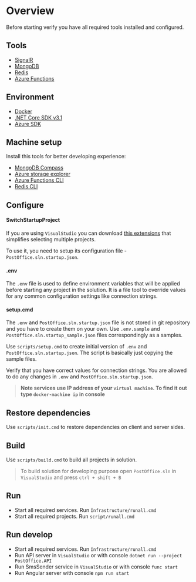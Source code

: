 # Overview

Before starting verify you have all required tools installed and configured.

## Tools

- [SignalR](https://dotnet.microsoft.com/apps/aspnet/real-time)
- [MongoDB](https://www.mongodb.com/)
- [Redis](https://redis.io/)
- [Azure Functions](https://azure.microsoft.com/ru-ru/downloads/)

## Environment


- [Docker](https://www.docker.com/get-started)
- [.NET Core SDK v3.1](https://dotnet.microsoft.com/download)
- [Azure SDK](https://azure.microsoft.com/ru-ru/downloads/)

## Machine setup

Install this tools for better developing experience:

- [MongoDB Compass](https://www.mongodb.com/products/compass)
- [Azure storage explorer](https://azure.microsoft.com/da-dk/features/storage-explorer/)
- [Azure Functions CLI](https://www.npmjs.com/package/azure-functions-core-tools)
- [Redis CLI](https://github.com/microsoftarchive/redis/releases/tag/win-3.2.100)

## Configure

#### SwitchStartupProject

If you are using ``VisualStudio`` you can download [this extensions](https://heptapod.host/thirteen/switchstartupproject) that simplifies selecting multiple projects.

To use it, you need to setup its configuration file - ``PostOffice.sln.startup.json``.

#### .env

The ``.env`` file is used to define environment variables that will be applied before starting any project in the solution. 
It is a file tool to override values for any common configuration settings like connection strings.

#### setup.cmd

The ``.env`` and ``PostOffice.sln.startup.json`` file is not stored in git repository and you have to create them on your own. 
Use ``.env.sample`` and ``PostOffice.sln.startup_sample.json`` files correspondingly as a samples.

Use ``scripts/setup.cmd`` to create initial version of ``.env`` and ``PostOffice.sln.startup.json``. 
The script is basically just copying the sample files.

Verify that you have correct values for connection strings. 
You are allowed to do any changes in ``.env`` and ``PostOffice.sln.startup.json``. 

> **Note services use IP address  of your ``virtual machine``. To find it out type ``docker-machine ip`` in console**

## Restore dependencies

Use ``scripts/init.cmd`` to restore dependencies on client and server sides.

## Build

Use ``scripts/build.cmd`` to build all projects in solution.

> To build solution for developing purpose open ``PostOffice.sln`` in ``VisualStudio`` and press ``ctrl + shift + B``

## Run

- Start all required services. Run ``Infrastructure/runall.cmd``
- Start all required projects. Run ``script/runall.cmd``

## Run develop

- Start all required services. Run ``Infrastructure/runall.cmd``
- Run API server in ``VisualStudio`` or with console ``dotnet run --project PostOffice.API``
- Run SmsSender service in ``VisualStudio`` or with console ``func start``
- Run Angular server with console ``npm run start``